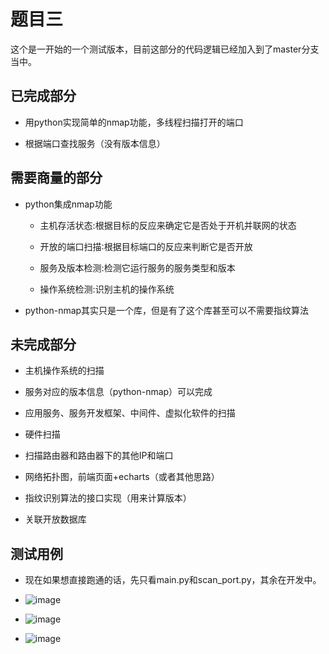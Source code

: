 # 题目三
这个是一开始的一个测试版本，目前这部分的代码逻辑已经加入到了master分支当中。

## 已完成部分

*   用python实现简单的nmap功能，多线程扫描打开的端口

*   根据端口查找服务（没有版本信息）

## 需要商量的部分

*   python集成nmap功能

    *   主机存活状态:根据目标的反应来确定它是否处于开机并联网的状态

    *   开放的端口扫描∶根据目标端口的反应来判断它是否开放

    *   服务及版本检测:检测它运行服务的服务类型和版本

    *   操作系统检测:识别主机的操作系统

*   python-nmap其实只是一个库，但是有了这个库甚至可以不需要指纹算法

## 未完成部分

*   主机操作系统的扫描

*   服务对应的版本信息（python-nmap）可以完成

*   应用服务、服务开发框架、中间件、虚拟化软件的扫描

*   硬件扫描

*   扫描路由器和路由器下的其他IP和端口

*   网络拓扑图，前端页面+echarts（或者其他思路）

*   指纹识别算法的接口实现（用来计算版本）

*   关联开放数据库
## 测试用例
*   现在如果想直接跑通的话，先只看main.py和scan_port.py，其余在开发中。
*   ![image](https://user-images.githubusercontent.com/92193510/187325128-871f6c0f-f72e-41ac-9aaa-4b3631f4ea3c.png)
*   ![image](https://user-images.githubusercontent.com/92193510/187325198-b87e3fc6-65be-451c-b3b9-37d62f3f306a.png)

*   ![image](https://user-images.githubusercontent.com/92193510/187325164-7ae5706b-1873-4e04-ae00-87c63fa35d19.png)

